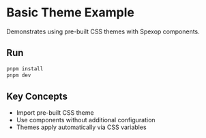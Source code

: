 # Basic Theme Example

Demonstrates using pre-built CSS themes with Spexop components.

## Run

```bash
pnpm install
pnpm dev
```

## Key Concepts

- Import pre-built CSS theme
- Use components without additional configuration
- Themes apply automatically via CSS variables

